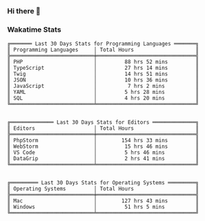 ### Hi there 👋

<!--
**claserre9/claserre9** is a ✨ _special_ ✨ repository because its `README.md` (this file) appears on your GitHub profile.

Here are some ideas to get you started:

- 🔭 I’m currently working on ...
- 🌱 I’m currently learning ...
- 👯 I’m looking to collaborate on ...
- 🤔 I’m looking for help with ...
- 💬 Ask me about ...
- 📫 How to reach me: ...
- 😄 Pronouns: ...
- ⚡ Fun fact: ...
-->

[//]: # (wakatime-stats)

### Wakatime Stats
```
╔═══════ Last 30 Days Stats for Programming Languages ═══════╗
║ Programming Languages     │ Total Hours                    ║
╠═══════════════════════════╪════════════════════════════════╣
║ PHP                       │         88 hrs 52 mins         ║
║ TypeScript                │         27 hrs 14 mins         ║
║ Twig                      │         14 hrs 51 mins         ║
║ JSON                      │         10 hrs 36 mins         ║
║ JavaScript                │          7 hrs 2 mins          ║
║ YAML                      │         5 hrs 28 mins          ║
║ SQL                       │         4 hrs 20 mins          ║
╚═══════════════════════════╧════════════════════════════════╝


╔══════════════ Last 30 Days Stats for Editors ══════════════╗
║ Editors                   │ Total Hours                    ║
╠═══════════════════════════╪════════════════════════════════╣
║ PhpStorm                  │        154 hrs 33 mins         ║
║ WebStorm                  │         15 hrs 46 mins         ║
║ VS Code                   │         5 hrs 46 mins          ║
║ DataGrip                  │         2 hrs 41 mins          ║
╚═══════════════════════════╧════════════════════════════════╝


╔═════════ Last 30 Days Stats for Operating Systems ═════════╗
║ Operating Systems         │ Total Hours                    ║
╠═══════════════════════════╪════════════════════════════════╣
║ Mac                       │        127 hrs 43 mins         ║
║ Windows                   │         51 hrs 5 mins          ║
╚═══════════════════════════╧════════════════════════════════╝
```

[//]: # (end-wakatime-stats)












































































































